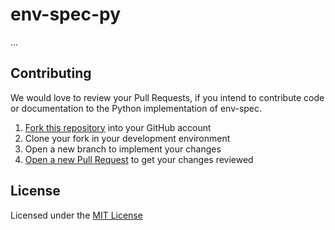 # env-spec-py

...

## Contributing

We would love to review your Pull Requests, if you intend to contribute code or documentation to the Python implementation of env-spec.

1. [Fork this repository](https://github.com/sourcelair/env-spec-py/fork) into your GitHub account
2. Clone your fork in your development environment
3. Open a new branch to implement your changes
4. [Open a new Pull Request](https://github.com/sourcelair/env-spec-py/compare) to get your changes reviewed

## License

Licensed under the [MIT License](LICENSE)